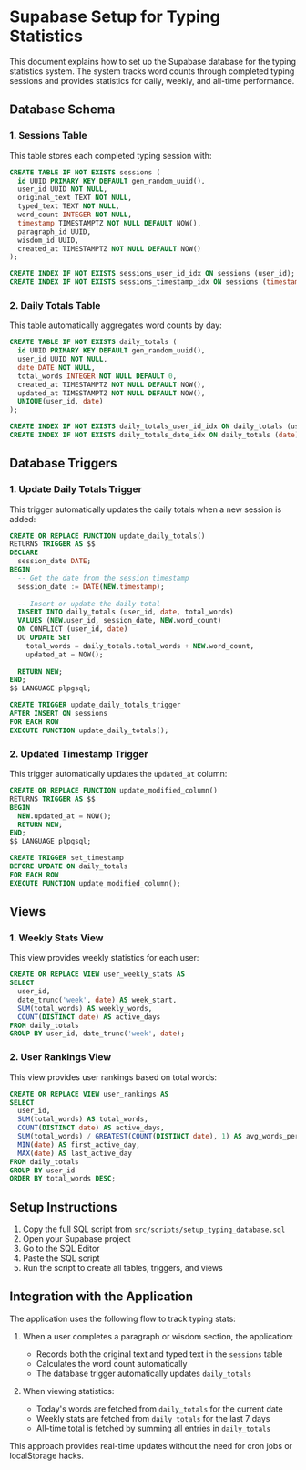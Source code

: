 # Supabase Setup for Typing Statistics

This document explains how to set up the Supabase database for the typing statistics system. The system tracks word counts through completed typing sessions and provides statistics for daily, weekly, and all-time performance.

## Database Schema

### 1. Sessions Table

This table stores each completed typing session with:

```sql
CREATE TABLE IF NOT EXISTS sessions (
  id UUID PRIMARY KEY DEFAULT gen_random_uuid(),
  user_id UUID NOT NULL,
  original_text TEXT NOT NULL,
  typed_text TEXT NOT NULL,
  word_count INTEGER NOT NULL,
  timestamp TIMESTAMPTZ NOT NULL DEFAULT NOW(),
  paragraph_id UUID,
  wisdom_id UUID,
  created_at TIMESTAMPTZ NOT NULL DEFAULT NOW()
);

CREATE INDEX IF NOT EXISTS sessions_user_id_idx ON sessions (user_id);
CREATE INDEX IF NOT EXISTS sessions_timestamp_idx ON sessions (timestamp);
```

### 2. Daily Totals Table

This table automatically aggregates word counts by day:

```sql
CREATE TABLE IF NOT EXISTS daily_totals (
  id UUID PRIMARY KEY DEFAULT gen_random_uuid(),
  user_id UUID NOT NULL,
  date DATE NOT NULL,
  total_words INTEGER NOT NULL DEFAULT 0,
  created_at TIMESTAMPTZ NOT NULL DEFAULT NOW(),
  updated_at TIMESTAMPTZ NOT NULL DEFAULT NOW(),
  UNIQUE(user_id, date)
);

CREATE INDEX IF NOT EXISTS daily_totals_user_id_idx ON daily_totals (user_id);
CREATE INDEX IF NOT EXISTS daily_totals_date_idx ON daily_totals (date);
```

## Database Triggers

### 1. Update Daily Totals Trigger

This trigger automatically updates the daily totals when a new session is added:

```sql
CREATE OR REPLACE FUNCTION update_daily_totals()
RETURNS TRIGGER AS $$
DECLARE
  session_date DATE;
BEGIN
  -- Get the date from the session timestamp
  session_date := DATE(NEW.timestamp);
  
  -- Insert or update the daily total
  INSERT INTO daily_totals (user_id, date, total_words)
  VALUES (NEW.user_id, session_date, NEW.word_count)
  ON CONFLICT (user_id, date) 
  DO UPDATE SET 
    total_words = daily_totals.total_words + NEW.word_count,
    updated_at = NOW();
  
  RETURN NEW;
END;
$$ LANGUAGE plpgsql;

CREATE TRIGGER update_daily_totals_trigger
AFTER INSERT ON sessions
FOR EACH ROW
EXECUTE FUNCTION update_daily_totals();
```

### 2. Updated Timestamp Trigger

This trigger automatically updates the `updated_at` column:

```sql
CREATE OR REPLACE FUNCTION update_modified_column()
RETURNS TRIGGER AS $$
BEGIN
  NEW.updated_at = NOW();
  RETURN NEW;
END;
$$ LANGUAGE plpgsql;

CREATE TRIGGER set_timestamp
BEFORE UPDATE ON daily_totals
FOR EACH ROW
EXECUTE FUNCTION update_modified_column();
```

## Views

### 1. Weekly Stats View

This view provides weekly statistics for each user:

```sql
CREATE OR REPLACE VIEW user_weekly_stats AS
SELECT 
  user_id,
  date_trunc('week', date) AS week_start,
  SUM(total_words) AS weekly_words,
  COUNT(DISTINCT date) AS active_days
FROM daily_totals
GROUP BY user_id, date_trunc('week', date);
```

### 2. User Rankings View

This view provides user rankings based on total words:

```sql
CREATE OR REPLACE VIEW user_rankings AS
SELECT 
  user_id,
  SUM(total_words) AS total_words,
  COUNT(DISTINCT date) AS active_days,
  SUM(total_words) / GREATEST(COUNT(DISTINCT date), 1) AS avg_words_per_active_day,
  MIN(date) AS first_active_day,
  MAX(date) AS last_active_day
FROM daily_totals
GROUP BY user_id
ORDER BY total_words DESC;
```

## Setup Instructions

1. Copy the full SQL script from `src/scripts/setup_typing_database.sql`
2. Open your Supabase project
3. Go to the SQL Editor
4. Paste the SQL script
5. Run the script to create all tables, triggers, and views

## Integration with the Application

The application uses the following flow to track typing stats:

1. When a user completes a paragraph or wisdom section, the application:
   - Records both the original text and typed text in the `sessions` table
   - Calculates the word count automatically
   - The database trigger automatically updates `daily_totals`

2. When viewing statistics:
   - Today's words are fetched from `daily_totals` for the current date
   - Weekly stats are fetched from `daily_totals` for the last 7 days
   - All-time total is fetched by summing all entries in `daily_totals`

This approach provides real-time updates without the need for cron jobs or localStorage hacks. 